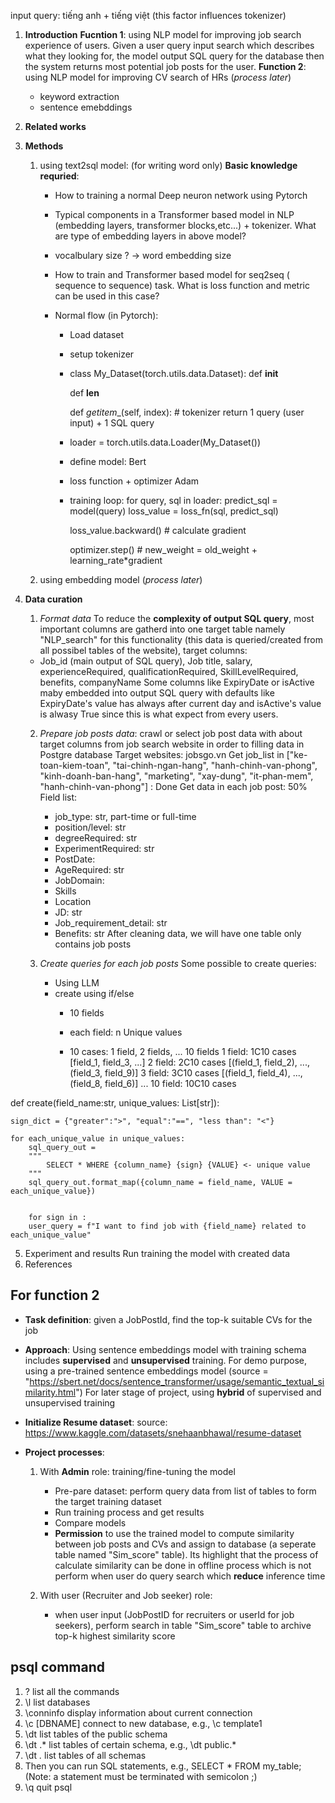 input query:  tiếng anh + tiếng việt (this factor influences tokenizer)

1) **Introduction**
	**Fucntion 1**: using NLP model for improving job search experience of users.
	Given a user query input search which describes what they looking for, the model output SQL query for the database then the system returns most potential job posts for the user.
	**Function 2**: using NLP model for improving CV search of HRs (*process later*)
	- keyword extraction
	- sentence emebddings
	
2) **Related works**


3) **Methods** 
	1) using text2sql model:  (for writing word only)
		**Basic knowledge requried**:
		 - How to training a normal Deep neuron network using Pytorch
		 - Typical components in a Transformer based model in NLP (embedding layers, transformer blocks,etc...) + tokenizer. What are type of embedding layers in above model?
		 - vocalbulary size ? -> word embedding size

		 - How to train and Transformer based model for seq2seq ( sequence to sequence) task. What is loss function and metric can be used in this case?
		 - Normal flow (in Pytorch):
		 	- Load dataset
			- setup tokenizer
			- class My_Dataset(torch.utils.data.Dataset):
				def __init__

				def __len__

				def _getitem__(self, index):
					# tokenizer
					return 1 query (user input)  + 1 SQL query

			- loader = torch.utils.data.Loader(My_Dataset())

			- define model: Bert

			- loss function + optimizer Adam

			- training loop:
			for query, sql in loader:
				predict_sql = model(query)
				loss_value = loss_fn(sql, predict_sql)

				loss_value.backward() # calculate gradient

				optimizer.step()  # new_weight = old_weight + learning_rate*gradient
		

	1) using embedding model (*process later*)

4) **Data curation**
	1) *Format data*
	To reduce the **complexity of output SQL query**, most important columns are gatherd into one target table namely "NLP_search" for this functionality (this data is queried/created from all possibel tables of the website), target columns:
	- Job_id (main output of SQL query), Job title, salary, experienceRequired, qualificationRequired, SkillLevelRequired, benefits, companyName
	Some columns like ExpiryDate or isActive maby embedded into output SQL query with defaults like ExpiryDate's value has always after current day and isActive's value is alwasy True since this is what expect from every users.

	2) *Prepare job posts data*: crawl or select job post data with about target columns from job search website in order to filling data in Postgre database
		Target websites: jobsgo.vn
		Get job_list in ["ke-toan-kiem-toan", "tai-chinh-ngan-hang", "hanh-chinh-van-phong", "kinh-doanh-ban-hang", "marketing", "xay-dung", "it-phan-mem", "hanh-chinh-van-phong"] : Done
		Get data in each job post: 50%
		Field list: 
		- job_type: str, part-time or full-time
		- position/level: str
		- degreeRequired: str
		- ExperimentRequired: str
		- PostDate:
		- AgeRequired: str
		- JobDomain: 
		- Skills
		- Location
		- JD: str
		- Job_requirement_detail: str
		- Benefits: str
		After cleaning data, we will have one table only contains job posts
		
	3) *Create queries for each job posts*
		Some possible to create queries:
		- Using LLM
		- create using if/else
			- 10 fields
			- each field: n Unique values

			- 10 cases: 1 field, 2 fields, ... 10 fields
				1 field: 1C10 cases [field_1, field_3, ...]
				2 field: 2C10 cases [(field_1, field_2), ..., (field_3, field_9)]
				3 field: 3C10 cases [(field_1, field_4), ..., (field_8, field_6)]
				...
				10 field: 10C10 cases


def create(field_name:str, unique_values: List[str]):

	sign_dict = {"greater":">", "equal":"==", "less than": "<"}

	for each_unique_value in unique_values:
		sql_query_out = 
		"""
			SELECT * WHERE {column_name} {sign} {VALUE} <- unique value
		"""
		sql_query_out.format_map({column_name = field_name, VALUE = each_unique_value})


		for sign in :
		user_query = f"I want to find job with {field_name} related to each_unique_value"



5) Experiment and results
	Run training the model with created data
6) References




## For function 2
- **Task definition**: given a JobPostId, find the top-k suitable CVs for the job
- **Approach**: Using sentence embeddings model with training schema includes
	**supervised** and **unsupervised** training.
	For demo purpose, using a pre-trained sentence embeddings model (source = "https://sbert.net/docs/sentence_transformer/usage/semantic_textual_similarity.html")
	For later stage of project, using **hybrid** of supervised and unsupervised training

- **Initialize Resume dataset**: source: https://www.kaggle.com/datasets/snehaanbhawal/resume-dataset

- **Project processes**:
	1) With **Admin** role: training/fine-tuning the model
		- Pre-pare dataset: perform query data from list of tables to form the target training
		dataset
		- Run training process and get results
		- Compare models
		- **Permission** to use the trained model to compute similarity between job posts and CVs and
		assign to database (a seperate table named "Sim_score" table). Its highlight that the process of calculate similarity can be done in offline process which is not perform when user do query search which **reduce** inference time
	
	2) With user (Recruiter and Job seeker) role:
		- when user input (JobPostID for recruiters or userId for job seekers), perform search in table "Sim_score" table to archive
		top-k highest similarity score

## psql command
1) \? list all the commands
2) \l list databases
3) \conninfo display information about current connection
4) \c [DBNAME] connect to new database, e.g., \c template1
5) \dt list tables of the public schema
6) \dt <schema-name>.* list tables of certain schema, e.g., \dt public.*
7) \dt *.* list tables of all schemas
8) Then you can run SQL statements, e.g., SELECT * FROM my_table;(Note: a statement must be terminated with semicolon ;)
9) \q quit psql
